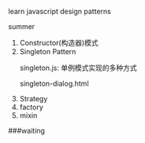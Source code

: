 learn javascript design patterns

summer

<ol>
  <li>Constructor(构造器)模式
  </li>
  <li>Singleton Pattern
    <div>
      <p>singleton.js:  单例模式实现的多种方式</p>
      <p>singleton-dialog.html</p>
    </div>
  </li>
  <li>Strategy</li>
  <li>factory</li>
  <li>mixin</li>
</ol>

###waiting
